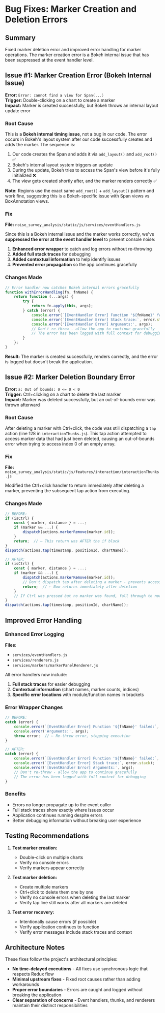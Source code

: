 # Bug Fixes: Marker Creation and Deletion Errors

## Summary
Fixed marker deletion error and improved error handling for marker operations. The marker creation error is a Bokeh internal issue that has been suppressed at the event handler level.

## Issue #1: Marker Creation Error (Bokeh Internal Issue)
**Error:** `Error: cannot find a view for Span(...)`  
**Trigger:** Double-clicking on a chart to create a marker  
**Impact:** Marker is created successfully, but Bokeh throws an internal layout update error

### Root Cause
This is a **Bokeh internal timing issue**, not a bug in our code. The error occurs in Bokeh's layout system after our code successfully creates and adds the marker. The sequence is:

1. Our code creates the Span and adds it via `add_layout()` and `add_root()` ✅
2. Bokeh's internal layout system triggers an update
3. During the update, Bokeh tries to access the Span's view before it's fully initialized ❌
4. The view gets created shortly after, and the marker renders correctly ✅

**Note:** Regions use the exact same `add_root()` + `add_layout()` pattern and work fine, suggesting this is a Bokeh-specific issue with Span views vs BoxAnnotation views.

### Fix
**File:** `noise_survey_analysis/static/js/services/eventHandlers.js`

Since this is a Bokeh internal issue and the marker works correctly, we've **suppressed the error at the event handler level** to prevent console noise:

1. **Enhanced error wrapper** to catch and log errors without re-throwing
2. **Added full stack traces** for debugging
3. **Added contextual information** to help identify issues
4. **Prevented error propagation** so the app continues gracefully

### Changes Made
```javascript
// Error handler now catches Bokeh internal errors gracefully
function withErrorHandling(fn, fnName) {
    return function (...args) {
        try {
            return fn.apply(this, args);
        } catch (error) {
            console.error(`[EventHandler Error] Function '${fnName}' failed:`, error);
            console.error(`[EventHandler Error] Stack trace:`, error.stack);
            console.error('[EventHandler Error] Arguments:', args);
            // Don't re-throw - allow the app to continue gracefully
            // The error has been logged with full context for debugging
        }
    };
}
```

**Result:** The marker is created successfully, renders correctly, and the error is logged but doesn't break the application.

## Issue #2: Marker Deletion Boundary Error
**Error:** `a: Out of bounds: 0 <= 0 < 0`  
**Trigger:** Ctrl+clicking on a chart to delete the last marker  
**Impact:** Marker was deleted successfully, but an out-of-bounds error was thrown afterward

### Root Cause
After deleting a marker with Ctrl+click, the code was still dispatching a `tap` action (line 128 in `interactionThunks.js`). This tap action attempted to access marker data that had just been deleted, causing an out-of-bounds error when trying to access index 0 of an empty array.

### Fix
**File:** `noise_survey_analysis/static/js/features/interaction/interactionThunks.js`

Modified the Ctrl+click handler to return immediately after deleting a marker, preventing the subsequent tap action from executing.

### Changes Made
```javascript
// BEFORE:
if (isCtrl) {
    const { marker, distance } = ...;
    if (marker && ...) {
        dispatch(actions.markerRemove(marker.id));
    }
    return;  // ← This return was AFTER the if block
}
dispatch(actions.tap(timestamp, positionId, chartName));

// AFTER:
if (isCtrl) {
    const { marker, distance } = ...;
    if (marker && ...) {
        dispatch(actions.markerRemove(marker.id));
        // Don't dispatch tap after deleting a marker - prevents accessing deleted data
        return;  // ← Now returns immediately after deletion
    }
    // If Ctrl was pressed but no marker was found, fall through to normal tap
}
dispatch(actions.tap(timestamp, positionId, chartName));
```

## Improved Error Handling

### Enhanced Error Logging
**Files:**
- `services/eventHandlers.js`
- `services/renderers.js`
- `services/markers/markerPanelRenderer.js`

All error handlers now include:
1. **Full stack traces** for easier debugging
2. **Contextual information** (chart names, marker counts, indices)
3. **Specific error locations** with module/function names in brackets

### Error Wrapper Changes
```javascript
// BEFORE:
catch (error) {
    console.error(`[EventHandler Error] Function '${fnName}' failed:`, error);
    console.error('Arguments:', args);
    throw error;  // ← Re-threw error, stopping execution
}

// AFTER:
catch (error) {
    console.error(`[EventHandler Error] Function '${fnName}' failed:`, error);
    console.error(`[EventHandler Error] Stack trace:`, error.stack);
    console.error('[EventHandler Error] Arguments:', args);
    // Don't re-throw - allow the app to continue gracefully
    // The error has been logged with full context for debugging
}
```

### Benefits
- Errors no longer propagate up to the event caller
- Full stack traces show exactly where issues occur
- Application continues running despite errors
- Better debugging information without breaking user experience

## Testing Recommendations

1. **Test marker creation:**
   - Double-click on multiple charts
   - Verify no console errors
   - Verify markers appear correctly

2. **Test marker deletion:**
   - Create multiple markers
   - Ctrl+click to delete them one by one
   - Verify no console errors when deleting the last marker
   - Verify tap line still works after all markers are deleted

3. **Test error recovery:**
   - Intentionally cause errors (if possible)
   - Verify application continues to function
   - Verify error messages include stack traces and context

## Architecture Notes

These fixes follow the project's architectural principles:
- **No time-delayed executions** - All fixes use synchronous logic that respects Redux flow
- **Minimal upstream fixes** - Fixed root causes rather than adding workarounds
- **Proper error boundaries** - Errors are caught and logged without breaking the application
- **Clear separation of concerns** - Event handlers, thunks, and renderers maintain their distinct responsibilities
